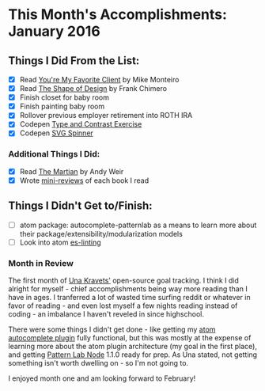 # This Month's Accomplishments: January 2016

## Things I Did From the List:
- [x] Read [You're My Favorite Client](http://abookapart.com/products/youre-my-favorite-client) by Mike Monteiro
- [x] Read [The Shape of Design](https://buyolympia.com/q/Item=frank-chimero-the-shape-of-design-paperback) by Frank Chimero
- [x] Finish closet for baby room
- [x] Finish painting baby room
- [x] Rollover previous employer retirement into ROTH IRA
- [x] Codepen [Type and Contrast Exercise](http://codepen.io/bmuenzenmeyer/pen/qbpPaR)
- [x] Codepen [SVG Spinner](http://codepen.io/bmuenzenmeyer/pen/EVwXym/)

### Additional Things I Did:
- [x] Read [The Martian](http://www.amazon.com/Martian-Andy-Weir/dp/0553418025) by Andy Weir
- [x] Wrote [mini-reviews](https://github.com/bmuenzenmeyer/personal-goals/blob/master/content-list/books.md) of each book I read

## Things I Didn't Get to/Finish:
- [ ] atom package: autocomplete-patternlab as a means to learn more about their package/extensibility/modularization models
- [ ] Look into atom [es-linting](https://atom.io/packages/linter-eslint)

### Month in Review
The first month of [Una Kravets'](https://twitter.com/una) open-source goal tracking. I think I did alright for myself - chief accomplishments being way more reading than I have in ages. I tranferred a lot of wasted time surfing reddit or whatever in favor of reading - and even lost myself a few nights reading instead of coding - an imbalance I haven't reveled in since highschool.

There were some things I didn't get done - like getting my [atom autocomplete plugin](https://github.com/bmuenzenmeyer/autocomplete-patternlab) fully functional, but this was mostly at the expense of learning more about the atom plugin architecture (my goal in the first place), and getting [Pattern Lab Node](https://github.com/pattern-lab/patternlab-node) 1.1.0 ready for prep. As Una stated, not getting something isn't worth dwelling on - so I'm not going to.

I enjoyed month one and am looking forward to February!
